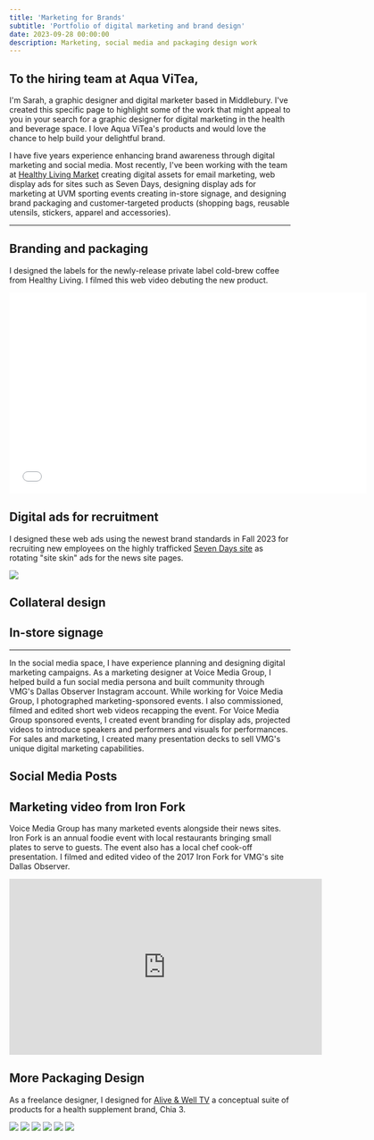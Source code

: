 ```yaml
---
title: 'Marketing for Brands'
subtitle: 'Portfolio of digital marketing and brand design'
date: 2023-09-28 00:00:00
description: Marketing, social media and packaging design work
---
```


## To the hiring team at Aqua ViTea,

I'm Sarah, a graphic designer and digital marketer based in Middlebury. I've created this specific page to highlight some of the work that might appeal to you in your search for a graphic designer for digital marketing in the health and beverage space. I love Aqua ViTea's products and would love the chance to help build your delightful brand.

I have five years experience enhancing brand awareness through digital marketing and social media. Most recently, I've been working with the team at [Healthy Living Market](https://www.healthylivingmarket.com) creating digital assets for email marketing, web display ads for sites such as Seven Days, designing display ads for marketing at UVM sporting events creating in-store signage, and designing brand packaging and customer-targeted products (shopping bags, reusable utensils, stickers, apparel and accessories).

---

## Branding and packaging
I designed the labels for the newly-release private label cold-brew coffee from Healthy Living. I filmed this web video debuting the new product.
<iframe src="images/blogimages/HealthyLiving/HL_coldbrewsocialvideolowres.mp4" width="640" height="360" frameborder="0" allowfullscreen></iframe>

## Digital ads for recruitment
I designed these web ads using the newest brand standards in Fall 2023 for recruiting new employees on the highly trafficked [Seven Days site](https://www.sevendaysvt.com) as rotating "site skin" ads for the news site pages. 

![](/images/blogimages/HealthyLiving/sevendayssiteskin_hl.jpg)


## Collateral design



## In-store signage




---

In the social media space, I have experience planning and designing digital marketing campaigns. As a marketing designer at Voice Media Group, I helped build a fun social media persona and built community through VMG's Dallas Observer Instagram account. While working for Voice Media Group, I photographed marketing-sponsored events. I also commissioned, filmed and edited short web videos recapping the event. For Voice Media Group sponsored events, I created event branding for display ads, projected videos to introduce speakers and performers and visuals for performances. For sales and marketing, I created many presentation decks to sell VMG's unique digital marketing capabilities.

## Social Media Posts



## Marketing video from Iron Fork 
Voice Media Group has many marketed events alongside their news sites. Iron Fork is an annual foodie event with local restaurants bringing small plates to serve to guests. The event also has a local chef cook-off presentation. I filmed and edited video of the 2017 Iron Fork for VMG's site Dallas Observer.
<iframe width="560" height="315" src="https://www.youtube.com/embed/EcYfEhalVUE?si=zWoE184HsTOIS0n0" title="YouTube video player" frameborder="0" allow="accelerometer; autoplay; clipboard-write; encrypted-media; gyroscope; picture-in-picture; web-share" allowfullscreen></iframe>

## More Packaging Design
As a freelance designer, I designed for [Alive & Well TV](https://aliveandwell.tv/) a conceptual suite of products for a health supplement brand, Chia 3.
<div class="gallery" data-columns="3">
	<img src="/images/blogimages/chia/ChiaBag_6c_orange.png">
	<img src="/images/blogimages/chia/ChiaBag_chocolate.png">
	<img src="/images/blogimages/chia/ChiaBag_6c_vanillanoback.png">
	<img src="/images/blogimages/chia/CHIAdrinksnobacks.png">
	<img src="/images/blogimages/chia/ChiaBag_6c_berries.png">
	<img src="/images/blogimages/chia/ChiaThingroup4.png">
</div>

